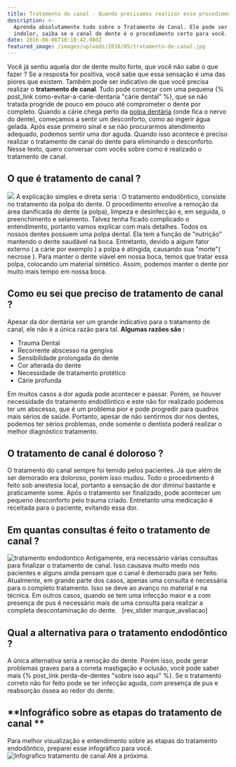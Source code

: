```yaml
---
title: Tratamento de canal - Quando precisamos realizar esse procedimento ?!
description: >-
  Aprenda absolutamente tudo sobre o Tratamento de Canal. Ele pode ser rápido e
  indolor, saiba se o canal do dente é o procedimento certo para você.
date: 2016-06-06T10:10:42.000Z
featured_image: /images/uploads/2016/05/tratamento-de-canal.jpg
---
```


Você já sentiu aquela dor de dente muito forte, que você não sabe o que fazer ? Se a resposta for positiva, você sabe que essa sensação é uma das piores que existem. Também pode ser indicativo de que você precisa realizar o **tratamento de canal**. Tudo pode começar com uma pequena {% post_link como-evitar-a-carie-dentaria "cárie dental" %}, que se não tratada progride de pouco em pouco até comprometer o dente por completo. Quando a cárie chega perto da [polpa dentária](https://pt.wikipedia.org/wiki/Polpa_dentária) (onde fica o nervo do dente), começamos a sentir um desconforto, como ao ingerir água gelada. Após esse primeiro sinal e se não procurarmos atendimento adequado, podemos sentir uma dor aguda. Quando isso acontece é preciso realizar o tratamento de canal do dente para eliminando o desconforto. Nesse texto, quero conversar com vocês sobre como é realizado o tratamento de canal.

**O que é tratamento de canal ?**
---------------------------------

[![](/images/uploads/2016/06/Tratamento-de-canal.jpg)](/images/uploads/2016/06/Tratamento-de-canal.jpg) A explicação simples e direta seria : O tratamento endodôntico, consiste no tratamento da polpa do dente. O procedimento envolve a remoção da área danificada do dente (a polpa), limpeza e desinfecção e, em seguida, o preenchimento e selamento. Talvez tenha ficado complicado o entendimento, portanto vamos explicar com mais detalhes. Todos os nossos dentes possuem uma polpa dental. Ela tem a função de "nutrição" mantendo o dente saudável na boca. Entretanto, devido a algum fator externo ( a cárie por exemplo ) a polpa é atingida, causando sua "morte"( necrose ). Para manter o dente viável em nossa boca, temos que tratar essa polpa, colocando um material sintético. Assim, podemos manter o dente por muito mais tempo em nossa boca.

**Como eu sei que preciso de tratamento de canal ?**
----------------------------------------------------

Apesar da dor dentária ser um grande indicativo para o tratamento de canal, ele não é a única razão para tal. **Algumas razões são :**

*   Trauma Dental
*   Recorrente abscesso na gengiva
*   Sensibilidade prolongada do dente
*   Cor alterada do dente
*   Necessidade de tratamento protético
*   Cárie profunda

Em muitos casos a dor aguda pode acontecer e passar. Porém, se houver necessidade do tratamento endodôntico e este não for realizado podemos ter um abscesso, que é um problema pior e pode progredir para quadros mais sérios de saúde. Portanto, apesar de não sentirmos dor nos dentes, podemos ter sérios problemas, onde somente o dentista poderá realizar o melhor diagnóstico tratamento.

**O tratamento de canal é doloroso ?**
--------------------------------------

O tratamento do canal sempre foi temido pelos pacientes. Já que além de ser demorado era doloroso, porém isso mudou. Todo o procedimento é feito sob anestesia local, portanto a sensação de dor diminui bastante e praticamente some. Após o tratamento ser finalizado, pode acontecer um pequeno desconforto pelo trauma criado. Entretanto uma medicação é receitada para o paciente, evitando essa dor.

**Em quantas consultas é feito o tratamento de canal ?**
--------------------------------------------------------

![tratamento endodontico](/images/uploads/2016/05/tratamento-endodontico.jpg) Antigamente, era necessário várias consultas para finalizar o tratamento de canal. Isso causava muito medo nos pacientes e alguns ainda pensam que o canal é demorado para ser feito. Atualmente, em grande parte dos casos, apenas uma consulta é necessária para o completo tratamento. Isso se deve ao avanço no material e na técnica. Em outros casos, quando se tem uma infecção maior e a com presença de pus é necessário mais de uma consulta para realizar a completa descontaminação do dente.   \[rev\_slider marque\_avaliacao\]  

**Qual a alternativa para o tratamento endodôntico ?**
------------------------------------------------------

A única alternativa seria a remoção do dente. Porém isso, pode gerar problemas graves para a correta mastigação e oclusão, você pode saber mais {% post_link perda-de-dentes "sobre isso aqui" %}. Se o tratamento correto não for feito pode se ter infecção aguda, com presença de pus e reabsorção óssea ao redor do dente.

**Infográfico sobre as etapas do tratamento de canal **
-------------------------------------------------------

Para melhor visualização e entendimento sobre as etapas do tratamento endodôntico, preparei esse infográfico para você. ![Infografico tratamento de canal](/images/uploads/2016/05/Infografico-tratamento-de-canal.jpg) Até a próxima.
